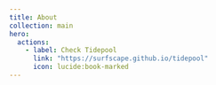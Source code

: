 ```yaml
---
title: About
collection: main
hero:
  actions:
    - label: Check Tidepool
      link: "https://surfscape.github.io/tidepool"
      icon: lucide:book-marked
---
```

